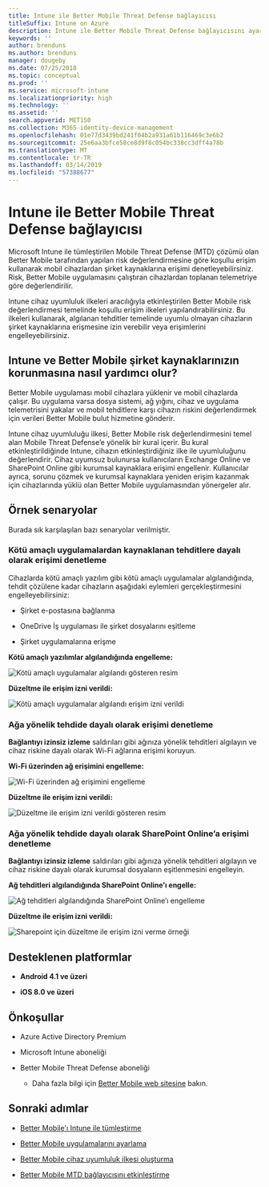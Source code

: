```yaml
---
title: Intune ile Better Mobile Threat Defense bağlayıcısı
titleSuffix: Intune on Azure
description: Intune ile Better Mobile Threat Defense bağlayıcısını ayarlayın.
keywords: ''
author: brenduns
ms.author: brenduns
manager: dougeby
ms.date: 07/25/2018
ms.topic: conceptual
ms.prod: ''
ms.service: microsoft-intune
ms.localizationpriority: high
ms.technology: ''
ms.assetid: ''
search.appverid: MET150
ms.collection: M365-identity-device-management
ms.openlocfilehash: 01e77d3439bd241f04b2a931a61b116469c3e6b2
ms.sourcegitcommit: 25e6aa3bfce58ce8d9f8c054bc338cc3dff4a78b
ms.translationtype: MT
ms.contentlocale: tr-TR
ms.lasthandoff: 03/14/2019
ms.locfileid: "57388677"
---
```

# <a name="better-mobile-threat-defense-connector-with-intune"></a>Intune ile Better Mobile Threat Defense bağlayıcısı

Microsoft Intune ile tümleştirilen Mobile Threat Defense (MTD) çözümü olan Better Mobile tarafından yapılan risk değerlendirmesine göre koşullu erişim kullanarak mobil cihazlardan şirket kaynaklarına erişimi denetleyebilirsiniz. Risk, Better Mobile uygulamasını çalıştıran cihazlardan toplanan telemetriye göre değerlendirilir.

Intune cihaz uyumluluk ilkeleri aracılığıyla etkinleştirilen Better Mobile risk değerlendirmesi temelinde koşullu erişim ilkeleri yapılandırabilirsiniz. Bu ilkeleri kullanarak, algılanan tehditler temelinde uyumlu olmayan cihazların şirket kaynaklarına erişmesine izin verebilir veya erişimlerini engelleyebilirsiniz.

## <a name="how-do-intune-and-better-mobile-help-protect-your-company-resources"></a>Intune ve Better Mobile şirket kaynaklarınızın korunmasına nasıl yardımcı olur?

Better Mobile uygulaması mobil cihazlara yüklenir ve mobil cihazlarda çalışır. Bu uygulama varsa dosya sistemi, ağ yığını, cihaz ve uygulama telemetrisini yakalar ve mobil tehditlere karşı cihazın riskini değerlendirmek için verileri Better Mobile bulut hizmetine gönderir.

Intune cihaz uyumluluğu ilkesi, Better Mobile risk değerlendirmesini temel alan Mobile Threat Defense’e yönelik bir kural içerir. Bu kural etkinleştirildiğinde Intune, cihazın etkinleştirdiğiniz ilke ile uyumluluğunu değerlendirir. Cihaz uyumsuz bulunursa kullanıcıların Exchange Online ve SharePoint Online gibi kurumsal kaynaklara erişimi engellenir. Kullanıcılar ayrıca, sorunu çözmek ve kurumsal kaynaklara yeniden erişim kazanmak için cihazlarında yüklü olan Better Mobile uygulamasından yönergeler alır.

## <a name="sample-scenarios"></a>Örnek senaryolar

Burada sık karşılaşılan bazı senaryolar verilmiştir.

### <a name="control-access-based-on-threats-from-malicious-apps"></a>Kötü amaçlı uygulamalardan kaynaklanan tehditlere dayalı olarak erişimi denetleme

Cihazlarda kötü amaçlı yazılım gibi kötü amaçlı uygulamalar algılandığında, tehdit çözülene kadar cihazların aşağıdaki eylemleri gerçekleştirmesini engelleyebilirsiniz:

-   Şirket e-postasına bağlanma

-   OneDrive İş uygulaması ile şirket dosyalarını eşitleme

-   Şirket uygulamalarına erişme

**Kötü amaçlı yazılımlar algılandığında engelleme:**

![Kötü amaçlı uygulamalar algılandı gösteren resim](./media/better_mobile_maliciousapps_blocked.png)

**Düzeltme ile erişim izni verildi:**

![Kötü amaçlı uygulamalar algılandı erişim izni verildi](./media/better_mobile_maliciousapps_unblocked.png)

### <a name="control-access-based-on-threat-to-network"></a>Ağa yönelik tehdide dayalı olarak erişimi denetleme

**Bağlantıyı izinsiz izleme** saldırıları gibi ağınıza yönelik tehditleri algılayın ve cihaz riskine dayalı olarak Wi-Fi ağlarına erişimi koruyun.

**Wi-Fi üzerinden ağ erişimini engelleme:**

![Wi-Fi üzerinden ağ erişimini engelleme](./media/better_mobile_network_wifi_blocked.png)

**Düzeltme ile erişim izni verildi:**

![Düzeltme ile erişim izni verildi gösteren resim](./media/better_mobile_network_wifi_unblocked.png)

### <a name="control-access-to-sharepoint-online-based-on-threat-to-network"></a>Ağa yönelik tehdide dayalı olarak SharePoint Online’a erişimi denetleme

**Bağlantıyı izinsiz izleme** saldırıları gibi ağınıza yönelik tehditleri algılayın ve cihaz riskine dayalı olarak kurumsal dosyaların eşitlenmesini engelleyin.

**Ağ tehditleri algılandığında SharePoint Online’ı engelle:**

![Ağ tehditleri algılandığında SharePoint Online’ı engelleme](./media/better_mobile_network_spo_blocked.png)

**Düzeltme ile erişim izni verildi:**

![Sharepoint için düzeltme ile erişim izni verme örneği](./media/better_mobile_network_spo_unblocked.png)

## <a name="supported-platforms"></a>Desteklenen platformlar

-   **Android 4.1 ve üzeri**

-   **iOS 8.0 ve üzeri**

## <a name="prerequisites"></a>Önkoşullar

-   Azure Active Directory Premium

-   Microsoft Intune aboneliği

-   Better Mobile Threat Defense aboneliği

    -   Daha fazla bilgi için [Better Mobile web sitesine](https://www.better.mobi/) bakın.

## <a name="next-steps"></a>Sonraki adımlar

- [Better Mobile'ı Intune ile tümleştirme](better-mobile-mtd-connector-integration.md)

- [Better Mobile uygulamalarını ayarlama](mtd-apps-ios-app-configuration-policy-add-assign.md)

- [Better Mobile cihaz uyumluluk ilkesi oluşturma](mtd-device-compliance-policy-create.md)

- [Better Mobile MTD bağlayıcısını etkinleştirme](mtd-connector-enable.md)
